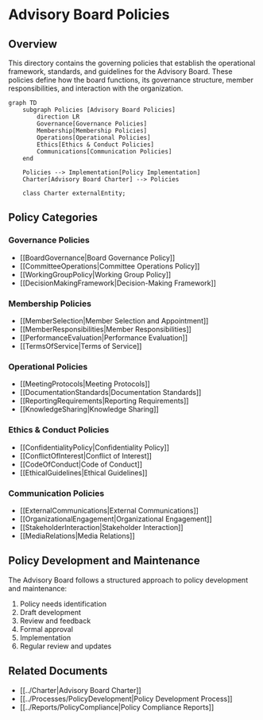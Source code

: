 # Advisory Board Policies

## Overview

This directory contains the governing policies that establish the operational framework, standards, and guidelines for the Advisory Board. These policies define how the board functions, its governance structure, member responsibilities, and interaction with the organization.

```mermaid
graph TD
    subgraph Policies [Advisory Board Policies]
        direction LR
        Governance[Governance Policies]
        Membership[Membership Policies]
        Operations[Operational Policies]
        Ethics[Ethics & Conduct Policies]
        Communications[Communication Policies]
    end

    Policies --> Implementation[Policy Implementation]
    Charter[Advisory Board Charter] --> Policies
    
    class Charter externalEntity;
```

## Policy Categories

### Governance Policies
- [[BoardGovernance|Board Governance Policy]]
- [[CommitteeOperations|Committee Operations Policy]]
- [[WorkingGroupPolicy|Working Group Policy]]
- [[DecisionMakingFramework|Decision-Making Framework]]

### Membership Policies
- [[MemberSelection|Member Selection and Appointment]]
- [[MemberResponsibilities|Member Responsibilities]]
- [[PerformanceEvaluation|Performance Evaluation]]
- [[TermsOfService|Terms of Service]]

### Operational Policies
- [[MeetingProtocols|Meeting Protocols]]
- [[DocumentationStandards|Documentation Standards]]
- [[ReportingRequirements|Reporting Requirements]]
- [[KnowledgeSharing|Knowledge Sharing]]

### Ethics & Conduct Policies
- [[ConfidentialityPolicy|Confidentiality Policy]]
- [[ConflictOfInterest|Conflict of Interest]]
- [[CodeOfConduct|Code of Conduct]]
- [[EthicalGuidelines|Ethical Guidelines]]

### Communication Policies
- [[ExternalCommunications|External Communications]]
- [[OrganizationalEngagement|Organizational Engagement]]
- [[StakeholderInteraction|Stakeholder Interaction]]
- [[MediaRelations|Media Relations]]

## Policy Development and Maintenance

The Advisory Board follows a structured approach to policy development and maintenance:

1. Policy needs identification
2. Draft development
3. Review and feedback
4. Formal approval
5. Implementation
6. Regular review and updates

## Related Documents

- [[../Charter|Advisory Board Charter]]
- [[../Processes/PolicyDevelopment|Policy Development Process]]
- [[../Reports/PolicyCompliance|Policy Compliance Reports]] 